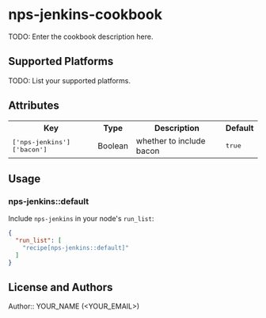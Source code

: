 # nps-jenkins-cookbook

TODO: Enter the cookbook description here.

## Supported Platforms

TODO: List your supported platforms.

## Attributes

<table>
  <tr>
    <th>Key</th>
    <th>Type</th>
    <th>Description</th>
    <th>Default</th>
  </tr>
  <tr>
    <td><tt>['nps-jenkins']['bacon']</tt></td>
    <td>Boolean</td>
    <td>whether to include bacon</td>
    <td><tt>true</tt></td>
  </tr>
</table>

## Usage

### nps-jenkins::default

Include `nps-jenkins` in your node's `run_list`:

```json
{
  "run_list": [
    "recipe[nps-jenkins::default]"
  ]
}
```

## License and Authors

Author:: YOUR_NAME (<YOUR_EMAIL>)
